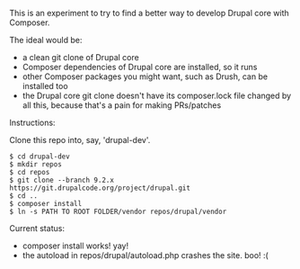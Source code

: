 This is an experiment to try to find a better way to develop Drupal core with Composer.

The ideal would be:

- a clean git clone of Drupal core
- Composer dependencies of Drupal core are installed, so it runs
- other Composer packages you might want, such as Drush, can be installed too
- the Drupal core git clone doesn't have its composer.lock file changed by all this, because that's a pain for making PRs/patches

Instructions:

Clone this repo into, say, 'drupal-dev'.

```
$ cd drupal-dev
$ mkdir repos
$ cd repos
$ git clone --branch 9.2.x https://git.drupalcode.org/project/drupal.git
$ cd ..
$ composer install
$ ln -s PATH TO ROOT FOLDER/vendor repos/drupal/vendor
```

Current status:

- composer install works! yay!
- the autoload in repos/drupal/autoload.php crashes the site. boo! :(
